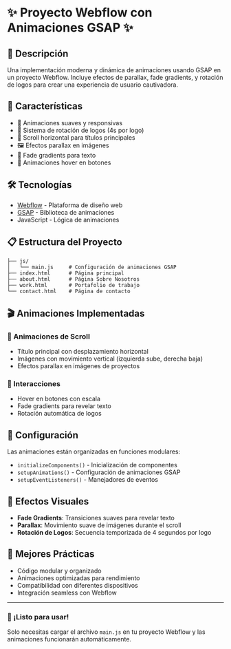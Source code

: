 # ✨ Proyecto Webflow con Animaciones GSAP ✨

## 🎯 Descripción
Una implementación moderna y dinámica de animaciones usando GSAP en un proyecto Webflow. Incluye efectos de parallax, fade gradients, y rotación de logos para crear una experiencia de usuario cautivadora.

## 🚀 Características
- 🎨 Animaciones suaves y responsivas
- 🔄 Sistema de rotación de logos (4s por logo)
- 📜 Scroll horizontal para títulos principales
- 🖼️ Efectos parallax en imágenes
- 🌟 Fade gradients para texto
- 💫 Animaciones hover en botones

## 🛠️ Tecnologías
- [Webflow](https://webflow.com) - Plataforma de diseño web
- [GSAP](https://greensock.com/gsap/) - Biblioteca de animaciones
- JavaScript - Lógica de animaciones

## 📋 Estructura del Proyecto
```
├── js/
│   └── main.js     # Configuración de animaciones GSAP
├── index.html      # Página principal
├── about.html      # Página Sobre Nosotros
├── work.html       # Portafolio de trabajo
└── contact.html    # Página de contacto
```

## 🎬 Animaciones Implementadas

### 🏃 Animaciones de Scroll
- Título principal con desplazamiento horizontal
- Imágenes con movimiento vertical (izquierda sube, derecha baja)
- Efectos parallax en imágenes de proyectos

### 📱 Interacciones
- Hover en botones con escala
- Fade gradients para revelar texto
- Rotación automática de logos

## 🔧 Configuración
Las animaciones están organizadas en funciones modulares:
- `initializeComponents()` - Inicialización de componentes
- `setupAnimations()` - Configuración de animaciones GSAP
- `setupEventListeners()` - Manejadores de eventos

## 🎨 Efectos Visuales
- **Fade Gradients**: Transiciones suaves para revelar texto
- **Parallax**: Movimiento suave de imágenes durante el scroll
- **Rotación de Logos**: Secuencia temporizada de 4 segundos por logo

## 🌟 Mejores Prácticas
- Código modular y organizado
- Animaciones optimizadas para rendimiento
- Compatibilidad con diferentes dispositivos
- Integración seamless con Webflow

---

### 🎉 ¡Listo para usar!
Solo necesitas cargar el archivo `main.js` en tu proyecto Webflow y las animaciones funcionarán automáticamente.